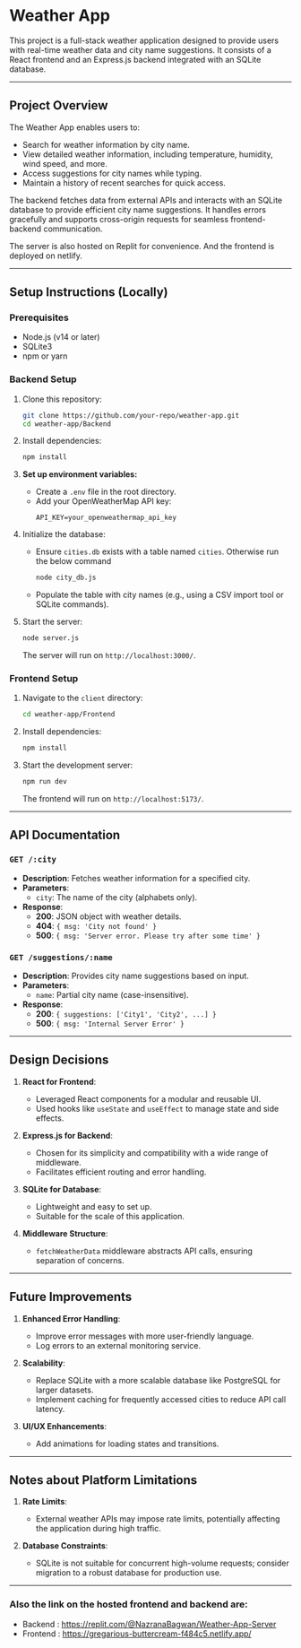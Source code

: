 # Weather App

This project is a full-stack weather application designed to provide users with real-time weather data and city name suggestions. It consists of a React frontend and an Express.js backend integrated with an SQLite database.

---

## Project Overview

The Weather App enables users to:

- Search for weather information by city name.
- View detailed weather information, including temperature, humidity, wind speed, and more.
- Access suggestions for city names while typing.
- Maintain a history of recent searches for quick access.

The backend fetches data from external APIs and interacts with an SQLite database to provide efficient city name suggestions. It handles errors gracefully and supports cross-origin requests for seamless frontend-backend communication.

The server is also hosted on Replit for convenience. And the frontend is deployed on netlify. 

---

## Setup Instructions (Locally)

### Prerequisites

- Node.js (v14 or later)
- SQLite3
- npm or yarn

### Backend Setup
1. Clone this repository:
   ```bash
   git clone https://github.com/your-repo/weather-app.git
   cd weather-app/Backend
   ```

2. Install dependencies:
   ```bash
   npm install
   ```
3. **Set up environment variables:**
   - Create a `.env` file in the root directory.
   - Add your OpenWeatherMap API key:
     ```
     API_KEY=your_openweathermap_api_key
     ```

4. Initialize the database:
   - Ensure `cities.db` exists with a table named `cities`. Otherwise run the below command
      ```bash
      node city_db.js
      ```
   - Populate the table with city names (e.g., using a CSV import tool or SQLite commands).

5. Start the server:
   ```bash
   node server.js
   ```

   The server will run on `http://localhost:3000/`.

### Frontend Setup
1. Navigate to the `client` directory:
   ```bash
   cd weather-app/Frontend
   ```

2. Install dependencies:
   ```bash
   npm install
   ```

3. Start the development server:
   ```bash
   npm run dev
   ```

   The frontend will run on `http://localhost:5173/`.

---

## API Documentation

### `GET /:city`
- **Description**: Fetches weather information for a specified city.
- **Parameters**:
  - `city`: The name of the city (alphabets only).
- **Response**:
  - **200**: JSON object with weather details.
  - **404**: `{ msg: 'City not found' }`
  - **500**: `{ msg: 'Server error. Please try after some time' }`

### `GET /suggestions/:name`
- **Description**: Provides city name suggestions based on input.
- **Parameters**:
  - `name`: Partial city name (case-insensitive).
- **Response**:
  - **200**: `{ suggestions: ['City1', 'City2', ...] }`
  - **500**: `{ msg: 'Internal Server Error' }`

---

## Design Decisions

1. **React for Frontend**:
   - Leveraged React components for a modular and reusable UI.
   - Used hooks like `useState` and `useEffect` to manage state and side effects.

2. **Express.js for Backend**:
   - Chosen for its simplicity and compatibility with a wide range of middleware.
   - Facilitates efficient routing and error handling.

3. **SQLite for Database**:
   - Lightweight and easy to set up.
   - Suitable for the scale of this application.

4. **Middleware Structure**:
   - `fetchWeatherData` middleware abstracts API calls, ensuring separation of concerns.

---

## Future Improvements

1. **Enhanced Error Handling**:
   - Improve error messages with more user-friendly language.
   - Log errors to an external monitoring service.

2. **Scalability**:
   - Replace SQLite with a more scalable database like PostgreSQL for larger datasets.
   - Implement caching for frequently accessed cities to reduce API call latency.

3. **UI/UX Enhancements**:
   - Add animations for loading states and transitions.

---

## Notes about Platform Limitations

1. **Rate Limits**:
   - External weather APIs may impose rate limits, potentially affecting the application during high traffic.

2. **Database Constraints**:
   - SQLite is not suitable for concurrent high-volume requests; consider migration to a robust database for production use.

---

### Also the link on the hosted frontend and backend are:
- Backend : https://replit.com/@NazranaBagwan/Weather-App-Server
- Frontend : https://gregarious-buttercream-f484c5.netlify.app/
